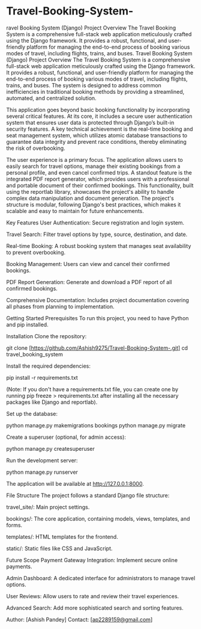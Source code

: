 # Travel-Booking-System-
ravel Booking System (Django) Project Overview The Travel Booking System is a comprehensive full-stack web application meticulously crafted using the Django framework. It provides a robust, functional, and user-friendly platform for managing the end-to-end process of booking various modes of travel, including flights, trains, and buses.
Travel Booking System (Django)
Project Overview
The Travel Booking System is a comprehensive full-stack web application meticulously crafted using the Django framework. It provides a robust, functional, and user-friendly platform for managing the end-to-end process of booking various modes of travel, including flights, trains, and buses. The system is designed to address common inefficiencies in traditional booking methods by providing a streamlined, automated, and centralized solution.

This application goes beyond basic booking functionality by incorporating several critical features. At its core, it includes a secure user authentication system that ensures user data is protected through Django’s built-in security features. A key technical achievement is the real-time booking and seat management system, which utilizes atomic database transactions to guarantee data integrity and prevent race conditions, thereby eliminating the risk of overbooking.

The user experience is a primary focus. The application allows users to easily search for travel options, manage their existing bookings from a personal profile, and even cancel confirmed trips. A standout feature is the integrated PDF report generator, which provides users with a professional and portable document of their confirmed bookings. This functionality, built using the reportlab library, showcases the project's ability to handle complex data manipulation and document generation. The project's structure is modular, following Django's best practices, which makes it scalable and easy to maintain for future enhancements.

Key Features
User Authentication: Secure registration and login system.

Travel Search: Filter travel options by type, source, destination, and date.

Real-time Booking: A robust booking system that manages seat availability to prevent overbooking.

Booking Management: Users can view and cancel their confirmed bookings.

PDF Report Generation: Generate and download a PDF report of all confirmed bookings.

Comprehensive Documentation: Includes project documentation covering all phases from planning to implementation.

Getting Started
Prerequisites
To run this project, you need to have Python and pip installed.

Installation
Clone the repository:

git clone [https://github.com/Ashish9275/Travel-Booking-System-.git]
cd travel_booking_system


Install the required dependencies:

pip install -r requirements.txt


(Note: If you don't have a requirements.txt file, you can create one by running pip freeze > requirements.txt after installing all the necessary packages like Django and reportlab).

Set up the database:

python manage.py makemigrations bookings
python manage.py migrate


Create a superuser (optional, for admin access):

python manage.py createsuperuser


Run the development server:

python manage.py runserver


The application will be available at http://127.0.0.1:8000.

File Structure
The project follows a standard Django file structure:

travel_site/: Main project settings.

bookings/: The core application, containing models, views, templates, and forms.

templates/: HTML templates for the frontend.

static/: Static files like CSS and JavaScript.

Future Scope
Payment Gateway Integration: Implement secure online payments.

Admin Dashboard: A dedicated interface for administrators to manage travel options.

User Reviews: Allow users to rate and review their travel experiences.

Advanced Search: Add more sophisticated search and sorting features.

Author: [Ashish Pandey]
Contact: [ap2289159@gmail.com]
